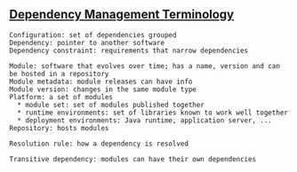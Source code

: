 ## [Dependency Management Terminology](https://docs.gradle.org/current/userguide/dependency_management_terminology.html)

```
Configuration: set of dependencies grouped
Dependency: pointer to another software
Dependency constraint: requirements that narrow dependencies

Module: software that evolves over time; has a name, version and can be hosted in a repository
Module metadata: module releases can have info
Module version: changes in the same module type
Platform: a set of modules
  * module set: set of modules published together
  * runtime environments: set of libraries known to work well together
  * deployment environments: Java runtime, application server, ...
Repository: hosts modules

Resolution rule: how a dependency is resolved

Transitive dependency: modules can have their own dependencies
```
